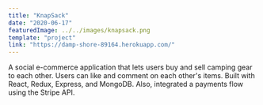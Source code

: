 ```yaml
---
title: "KnapSack"
date: "2020-06-17"
featuredImage: ../../images/knapsack.png
template: "project"
link: "https://damp-shore-89164.herokuapp.com/"
---
```


A social e-commerce application that lets users buy and sell camping gear to each other. Users can like and comment on each other's items. Built with React, Redux, Express, and MongoDB. Also, integrated a payments flow using the Stripe API.